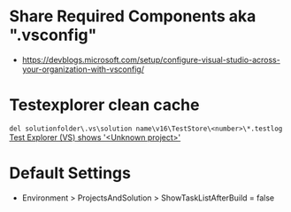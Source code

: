 # Share Required Components aka ".vsconfig"

- https://devblogs.microsoft.com/setup/configure-visual-studio-across-your-organization-with-vsconfig/

# Testexplorer clean cache
```del solutionfolder\.vs\solution name\v16\TestStore\<number>\*.testlog```
[Test Explorer (VS) shows '&lt;Unknown project&gt;'](https://stackoverflow.com/questions/59391984/test-explorer-vs-shows-unknown-project)

# Default Settings
- Environment > ProjectsAndSolution > ShowTaskListAfterBuild = false
